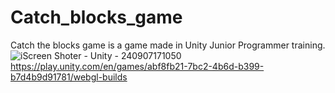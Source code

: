 # Catch_blocks_game
Catch the blocks game is a game made in Unity Junior Programmer training.
![iScreen Shoter - Unity - 240907171050](https://github.com/user-attachments/assets/ebb5f60f-36fe-4c2c-ae28-da2b224dc938)
https://play.unity.com/en/games/abf8fb21-7bc2-4b6d-b399-b7d4b9d91781/webgl-builds
